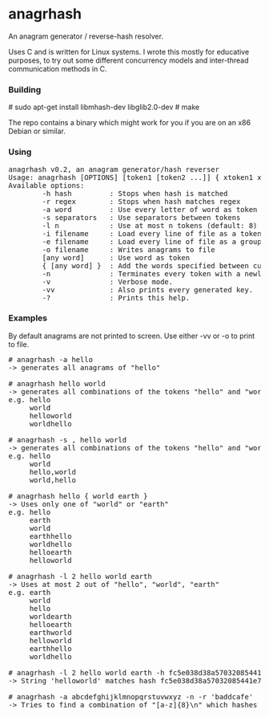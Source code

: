 # anagrhash

An anagram generator / reverse-hash resolver. 

Uses C and is written for Linux systems.
I wrote this mostly for educative purposes, to try out some different concurrency models and inter-thread communication methods in C. 

### Building

\# sudo apt-get install libmhash-dev libglib2.0-dev
\# make

The repo contains a binary which might work for you if you are on an x86 Debian or similar.

### Using

<pre>
anagrhash v0.2, an anagram generator/hash reverser
Usage: anagrhash [OPTIONS] [token1 [token2 ...]] { xtoken1 xtoken2 [...] }
Available options:
        -h hash         : Stops when hash is matched
        -r regex        : Stops when hash matches regex
        -a word         : Use every letter of word as token (makes anagrams of word)
        -s separators   : Use separators between tokens
        -l n            : Use at most n tokens (default: 8)
        -i filename     : Load every line of file as a token
        -e filename     : Load every line of file as a group of exclusive tokens
        -o filename     : Writes anagrams to file
        [any word]      : Use word as token
        { [any word] }  : Add the words specified between curly brackets to an exclusive-tokens group
        -n              : Terminates every token with a newline before generating a hash.
        -v              : Verbose mode.
        -vv             : Also prints every generated key.
        -?              : Prints this help.
</pre>

### Examples

By default anagrams are not printed to screen. Use either -vv or -o to print to file.

<pre>
# anagrhash -a hello
-> generates all anagrams of "hello"

# anagrhash hello world 
-> generates all combinations of the tokens "hello" and "world"
e.g. hello
     world
     helloworld
     worldhello

# anagrhash -s , hello world
-> generates all combinations of the tokens "hello" and "world", separating the tokens with ","
e.g. hello
     world
     hello,world
     world,hello

# anagrhash hello { world earth }
-> Uses only one of "world" or "earth"
e.g. hello
     earth
     world
     earthhello
     worldhello
     helloearth
     helloworld

# anagrhash -l 2 hello world earth
-> Uses at most 2 out of "hello", "world", "earth"
e.g. earth
     world
     hello
     worldearth
     helloearth
     earthworld
     helloworld
     earthhello
     worldhello

# anagrhash -l 2 hello world earth -h fc5e038d38a57032085441e7fe7010b0
-> String 'helloworld' matches hash fc5e038d38a57032085441e7fe7010b0, success!

# anagrhash -a abcdefghijklmnopqrstuvwxyz -n -r 'baddcafe'
-> Tries to find a combination of "[a-z]{8}\n" which hashes to "baddcafe"

</pre>

